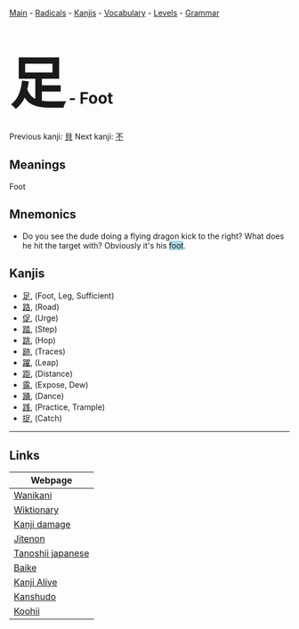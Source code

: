 <style> bigfont {font-size: 100px}</style>
[Main](../README.md) -
[Radicals](../radicals.md) -
[Kanjis](../kanjis.md) -
[Vocabulary](../vocabulary.md) -
[Levels](../levels.md) -
[Grammar](../grammar.md)
# <bigfont> 足</bigfont> - Foot 

Previous kanji: [貝](貝.md) Next kanji: [不](不.md) 

## Meanings
 Foot
## Mnemonics
 * Do you see the dude doing a flying dragon kick to the right? What does he hit the target with? Obviously it's his <span style="background-color:#ADD8E6"> foot</span>.


## Kanjis
 * [足](../kanjis/足.md), (Foot, Leg, Sufficient)
* [路](../kanjis/路.md), (Road)
* [促](../kanjis/促.md), (Urge)
* [踏](../kanjis/踏.md), (Step)
* [跳](../kanjis/跳.md), (Hop)
* [跡](../kanjis/跡.md), (Traces)
* [躍](../kanjis/躍.md), (Leap)
* [距](../kanjis/距.md), (Distance)
* [露](../kanjis/露.md), (Expose, Dew)
* [踊](../kanjis/踊.md), (Dance)
* [践](../kanjis/践.md), (Practice, Trample)
* [捉](../kanjis/捉.md), (Catch)



---

## Links 

| Webpage |
| --- |
| [Wanikani          ](https://www.wanikani.com/kanji/足) |
| [Wiktionary        ](https://en.wiktionary.org/wiki/足) |
| [Kanji damage      ](http://www.kanjidamage.com/kanji/search?utf8=✓&q=足) |
| [Jitenon           ](https://jitenon.com/kanji/足) |
| [Tanoshii japanese ](https://www.tanoshiijapanese.com/dictionary/kanji.cfm?k=足) |
| [Baike             ](https://baike.baidu.com/item/足) |
| [Kanji Alive       ](https://app.kanjialive.com/足) |
| [Kanshudo          ](https://www.kanshudo.com/searchmn?q=足) |
| [Koohii            ](https://kanji.koohii.com/study/kanji/足) |
